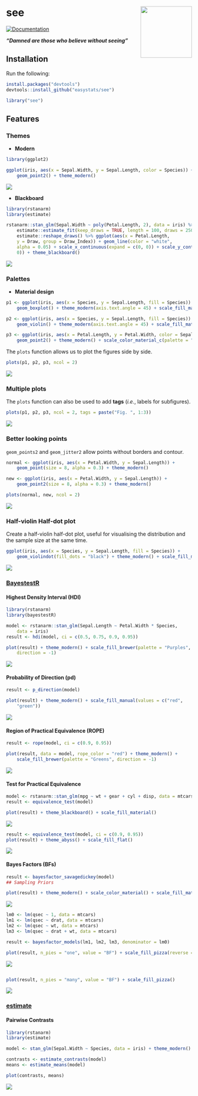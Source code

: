 
# see <img src='man/figures/logo.png' align="right" height="139" />

<!-- [![Build -->

<!-- Status](https://travis-ci.org/easystats/see.svg?branch=master)](https://travis-ci.org/easystats/see) -->

<!-- [![codecov](https://codecov.io/gh/easystats/see/branch/master/graph/badge.svg)](https://codecov.io/gh/easystats/see) -->

[![Documentation](https://img.shields.io/badge/documentation-see-orange.svg?colorB=E91E63)](https://easystats.github.io/see/)

***“Damned are those who believe without seeing”***

## Installation

Run the following:

``` r
install.packages("devtools")
devtools::install_github("easystats/see")
```

``` r
library("see")
```

## Features

### Themes

  - **Modern**

<!-- end list -->

``` r
library(ggplot2)

ggplot(iris, aes(x = Sepal.Width, y = Sepal.Length, color = Species)) + 
    geom_point2() + theme_modern()
```

![](man/figures/unnamed-chunk-4-1.png)<!-- -->

  - **Blackboard**

<!-- end list -->

``` r
library(rstanarm)
library(estimate)

rstanarm::stan_glm(Sepal.Width ~ poly(Petal.Length, 2), data = iris) %>% 
    estimate::estimate_fit(keep_draws = TRUE, length = 100, draws = 250) %>% 
    estimate::reshape_draws() %>% ggplot(aes(x = Petal.Length, 
    y = Draw, group = Draw_Index)) + geom_line(color = "white", 
    alpha = 0.05) + scale_x_continuous(expand = c(0, 0)) + scale_y_continuous(expand = c(0, 
    0)) + theme_blackboard()
```

![](man/figures/unnamed-chunk-6-1.png)<!-- -->

### Palettes

  - **Material design**

<!-- end list -->

``` r
p1 <- ggplot(iris, aes(x = Species, y = Sepal.Length, fill = Species)) + 
    geom_boxplot() + theme_modern(axis.text.angle = 45) + scale_fill_material_d()

p2 <- ggplot(iris, aes(x = Species, y = Sepal.Length, fill = Species)) + 
    geom_violin() + theme_modern(axis.text.angle = 45) + scale_fill_material_d(palette = "ice")

p3 <- ggplot(iris, aes(x = Petal.Length, y = Petal.Width, color = Sepal.Length)) + 
    geom_point2() + theme_modern() + scale_color_material_c(palette = "rainbow")
```

The `plots` function allows us to plot the figures side by side.

``` r
plots(p1, p2, p3, ncol = 2)
```

![](man/figures/unnamed-chunk-8-1.png)<!-- -->

### Multiple plots

The `plots` function can also be used to add **tags** (*i.e.*, labels
for subfigures).

``` r
plots(p1, p2, p3, ncol = 2, tags = paste("Fig. ", 1:3))
```

![](man/figures/unnamed-chunk-9-1.png)<!-- -->

### Better looking points

`geom_points2` and `geom_jitter2` allow points without borders and
contour.

``` r
normal <- ggplot(iris, aes(x = Petal.Width, y = Sepal.Length)) + 
    geom_point(size = 8, alpha = 0.3) + theme_modern()

new <- ggplot(iris, aes(x = Petal.Width, y = Sepal.Length)) + 
    geom_point2(size = 8, alpha = 0.3) + theme_modern()

plots(normal, new, ncol = 2)
```

![](man/figures/unnamed-chunk-10-1.png)<!-- -->

### Half-violin Half-dot plot

Create a half-violin half-dot plot, useful for visualising the
distribution and the sample size at the same time.

``` r
ggplot(iris, aes(x = Species, y = Sepal.Length, fill = Species)) + 
    geom_violindot(fill_dots = "black") + theme_modern() + scale_fill_material_d()
```

![](man/figures/unnamed-chunk-11-1.png)<!-- -->

### [BayestestR](https://github.com/easystats/bayestestR)

#### Highest Density Interval (HDI)

``` r
library(rstanarm)
library(bayestestR)

model <- rstanarm::stan_glm(Sepal.Length ~ Petal.Width * Species, 
    data = iris)
result <- hdi(model, ci = c(0.5, 0.75, 0.9, 0.95))

plot(result) + theme_modern() + scale_fill_brewer(palette = "Purples", 
    direction = -1)
```

![](man/figures/unnamed-chunk-13-1.png)<!-- -->

#### Probability of Direction (pd)

``` r
result <- p_direction(model)

plot(result) + theme_modern() + scale_fill_manual(values = c("red", 
    "green"))
```

![](man/figures/unnamed-chunk-15-1.png)<!-- -->

#### Region of Practical Equivalence (ROPE)

``` r
result <- rope(model, ci = c(0.9, 0.95))

plot(result, data = model, rope_color = "red") + theme_modern() + 
    scale_fill_brewer(palette = "Greens", direction = -1)
```

![](man/figures/unnamed-chunk-17-1.png)<!-- -->

#### Test for Practical Equivalence

``` r
model <- rstanarm::stan_glm(mpg ~ wt + gear + cyl + disp, data = mtcars)
result <- equivalence_test(model)

plot(result) + theme_blackboard() + scale_fill_material()
```

![](man/figures/unnamed-chunk-19-1.png)<!-- -->

``` r
result <- equivalence_test(model, ci = c(0.9, 0.95))
plot(result) + theme_abyss() + scale_fill_flat()
```

![](man/figures/unnamed-chunk-20-1.png)<!-- -->

#### Bayes Factors (BFs)

``` r
result <- bayesfactor_savagedickey(model)
## Sampling Priors

plot(result) + theme_modern() + scale_color_material() + scale_fill_material()
```

![](man/figures/unnamed-chunk-21-1.png)<!-- -->

``` r
lm0 <- lm(qsec ~ 1, data = mtcars)
lm1 <- lm(qsec ~ drat, data = mtcars)
lm2 <- lm(qsec ~ wt, data = mtcars)
lm3 <- lm(qsec ~ drat + wt, data = mtcars)

result <- bayesfactor_models(lm1, lm2, lm3, denominator = lm0)

plot(result, n_pies = "one", value = "BF") + scale_fill_pizza(reverse = TRUE)
```

![](man/figures/unnamed-chunk-22-1.png)<!-- -->

``` r

plot(result, n_pies = "many", value = "BF") + scale_fill_pizza()
```

![](man/figures/unnamed-chunk-22-2.png)<!-- -->

### [estimate](https://github.com/easystats/estimate)

#### Pairwise Contrasts

``` r
library(rstanarm)
library(estimate)

model <- stan_glm(Sepal.Width ~ Species, data = iris) + theme_modern()

contrasts <- estimate_contrasts(model)
means <- estimate_means(model)

plot(contrasts, means)
```

![](man/figures/unnamed-chunk-24-1.png)<!-- -->
